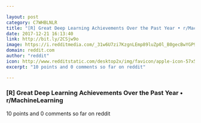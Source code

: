 ```yaml
---

layout: post
category: C7WHBLNLR
title: "[R] Great Deep Learning Achievements Over the Past Year • r/MachineLearning"
date: 2017-12-21 16:13:40
link: http://bit.ly/2CSjw9o
image: https://i.redditmedia.com/_31w6U7zi7KzgnLEmp89luZp0l_B0gecBwYGP90AjV8.jpg?w=320&s=4c5a3742f98ebee32fb0579fa3cf3406
domain: reddit.com
author: "reddit"
icon: http://www.redditstatic.com/desktop2x/img/favicon/apple-icon-57x57.png
excerpt: "10 points and 0 comments so far on reddit"

---
```


### [R] Great Deep Learning Achievements Over the Past Year • r/MachineLearning

10 points and 0 comments so far on reddit